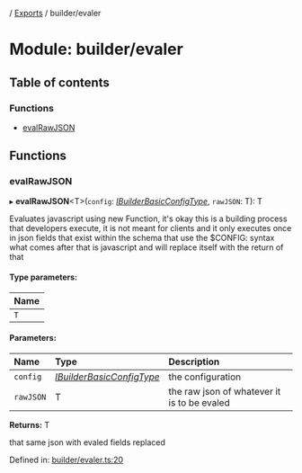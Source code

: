 [](../README.md) / [Exports](../modules.md) / builder/evaler

# Module: builder/evaler

## Table of contents

### Functions

- [evalRawJSON](builder_evaler.md#evalrawjson)

## Functions

### evalRawJSON

▸ **evalRawJSON**<T\>(`config`: [*IBuilderBasicConfigType*](../interfaces/builder_config.ibuilderbasicconfigtype.md), `rawJSON`: T): T

Evaluates javascript using new Function, it's okay this is a building
process that developers execute, it is not meant for clients and it only executes
once in json fields that exist within the schema that use the $CONFIG: syntax
what comes after that is javascript and will replace itself with the return of that

#### Type parameters:

Name |
:------ |
`T` |

#### Parameters:

Name | Type | Description |
:------ | :------ | :------ |
`config` | [*IBuilderBasicConfigType*](../interfaces/builder_config.ibuilderbasicconfigtype.md) | the configuration   |
`rawJSON` | T | the raw json of whatever it is to be evaled   |

**Returns:** T

that same json with evaled fields replaced

Defined in: [builder/evaler.ts:20](https://github.com/onzag/itemize/blob/0569bdf2/builder/evaler.ts#L20)
